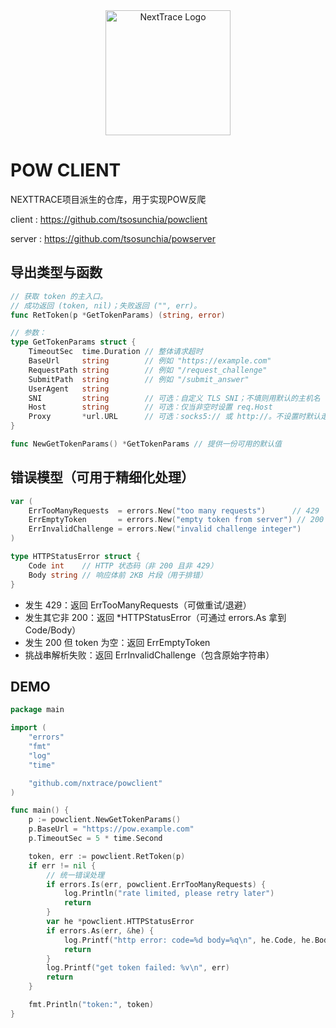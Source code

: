 <div align="center">

<img src="https://github.com/sjlleo/nexttrace/raw/main/asset/logo.png" height="200px" alt="NextTrace Logo"/>

</div>

# POW CLIENT

NEXTTRACE项目派生的仓库，用于实现POW反爬

client : https://github.com/tsosunchia/powclient

server : https://github.com/tsosunchia/powserver

## 导出类型与函数
```go
// 获取 token 的主入口。
// 成功返回 (token, nil)；失败返回 ("", err)。
func RetToken(p *GetTokenParams) (string, error)

// 参数：
type GetTokenParams struct {
    TimeoutSec  time.Duration // 整体请求超时
    BaseUrl     string        // 例如 "https://example.com"
    RequestPath string        // 例如 "/request_challenge"
    SubmitPath  string        // 例如 "/submit_answer"
    UserAgent   string
    SNI         string        // 可选：自定义 TLS SNI；不填则用默认的主机名
    Host        string        // 可选：仅当非空时设置 req.Host
    Proxy       *url.URL      // 可选：socks5:// 或 http://。不设置时默认走环境代理
}

func NewGetTokenParams() *GetTokenParams // 提供一份可用的默认值
```

## 错误模型（可用于精细化处理）
```go
var (
    ErrTooManyRequests  = errors.New("too many requests")      // 429
    ErrEmptyToken       = errors.New("empty token from server") // 200 但 token 为空
    ErrInvalidChallenge = errors.New("invalid challenge integer")
)

type HTTPStatusError struct {
    Code int    // HTTP 状态码（非 200 且非 429）
    Body string // 响应体前 2KB 片段（用于排错）
}
```  
- 发生 429：返回 ErrTooManyRequests（可做重试/退避）
- 发生其它非 200：返回 *HTTPStatusError（可通过 errors.As 拿到 Code/Body）
- 发生 200 但 token 为空：返回 ErrEmptyToken
- 挑战串解析失败：返回 ErrInvalidChallenge（包含原始字符串）

## DEMO
```go
package main

import (
	"errors"
	"fmt"
	"log"
	"time"

	"github.com/nxtrace/powclient"
)

func main() {
	p := powclient.NewGetTokenParams()
	p.BaseUrl = "https://pow.example.com"
	p.TimeoutSec = 5 * time.Second

	token, err := powclient.RetToken(p)
	if err != nil {
		// 统一错误处理
		if errors.Is(err, powclient.ErrTooManyRequests) {
			log.Println("rate limited, please retry later")
			return
		}
		var he *powclient.HTTPStatusError
		if errors.As(err, &he) {
			log.Printf("http error: code=%d body=%q\n", he.Code, he.Body)
			return
		}
		log.Printf("get token failed: %v\n", err)
		return
	}

	fmt.Println("token:", token)
}
```
